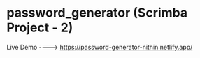 # password_generator (Scrimba Project - 2)
Live Demo ----> https://password-generator-nithin.netlify.app/
